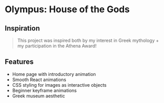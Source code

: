 # Olympus: House of the Gods

## Inspiration
> This project was inspired both by my interest in Greek mythology + my participation in the Athena Award!

## Features
- Home page with introductory animation
- Smooth React animations 
- CSS styling for images as interactive objects
- Beginner keyframe animations
- Greek museum aesthetic          
